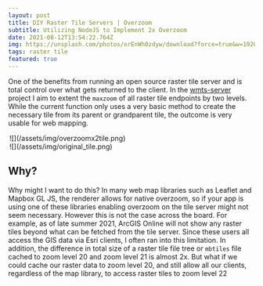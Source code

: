 ```yaml
---
layout: post
title: DIY Raster Tile Servers | Overzoom
subtitle: Utilizing NodeJS to Implement 2x Overzoom
date: 2021-08-12T13:54:22.764Z
img: https://unsplash.com/photos/orEnWh0zdyw/download?force=true&w=1920
tags: raster tile
featured: true
---
```

One of the benefits from running an open source raster tile server and is total control over what gets returned to the client. In the [wmts-server](https://github.com/reyemtm/wmts-server) project I aim to extent the `maxzoom` of all raster tile endpoints by two levels. While the current function only uses a very basic method to create the necessary tile from its parent or grandparent tile, the outcome is very usable for web mapping.

<div style="columns:2">
<span style="width:48%;margin:1%;">![](/assets/img/overzoomx2tile.png)</span>
<span style="width:48%;margin:1%;">![](/assets/img/original_tile.png)</span>
</div>

## Why?

Why might I want to do this? In many web map libraries such as Leaflet and Mapbox GL JS, the renderer allows for native overzoom, so if your app is using one of these libraries enabling overzoom on the tile server might not seem necessary. However this is not the case across the board. For example, as of late summer 2021, ArcGIS Online will not show any raster tiles beyond what can be fetched from the tile server. Since these users all access the GIS data via Esri clients, I often ran into this limitation. In addition, the difference in total size of a raster tile file tree or `mbtiles` file cached to zoom level 20 and zoom level 21 is almost 2x. But what if we could cache our raster data to zoom level 20, and still allow all our clients, regardless of the map library, to access raster tiles to zoom level 22